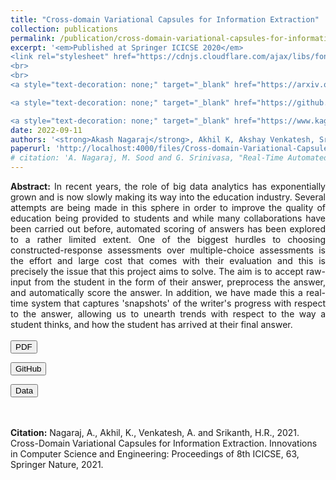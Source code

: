 ```yaml
---
title: "Cross-domain Variational Capsules for Information Extraction"
collection: publications
permalink: /publication/cross-domain-variational-capsules-for-information-extraction
excerpt: '<em>Published at Springer ICICSE 2020</em>
<link rel="stylesheet" href="https://cdnjs.cloudflare.com/ajax/libs/font-awesome/6.2.0/css/all.min.css" integrity="sha512-xh6O/CkQoPOWDdYTDqeRdPCVd1SpvCA9XXcUnZS2FmJNp1coAFzvtCN9BmamE+4aHK8yyUHUSCcJHgXloTyT2A==" crossorigin="anonymous" referrerpolicy="no-referrer" />
<br>
<br>
<a style="text-decoration: none;" target="_blank" href="https://arxiv.org/abs/2210.09053"><button type="button" class="btn btn-primary"><i class="fa-solid fa-file-pdf"></i> arXiv</button></a>

<a style="text-decoration: none;" target="_blank" href="https://github.com/grassknoted/CDAE4InfoExtraction"><button type="button" class="btn btn-info"><i class="fa-brands fa-github"></i> GitHub</button></a>

<a style="text-decoration: none;" target="_blank" href="https://www.kaggle.com/datasets/grassknoted/multidomain-image-characteristics-dataset"><button type="button" class="btn btn-warning"><i class="fa-solid fa-database"></i> Data</button></a>'
date: 2022-09-11
authors: '<strong>Akash Nagaraj</strong>, Akhil K, Akshay Venkatesh, Srikanth HR'
paperurl: 'http://localhost:4000/files/Cross-domain-Variational-Capsules-for-Information-Extraction.pdf'
# citation: 'A. Nagaraj, M. Sood and G. Srinivasa, "Real-Time Automated Answer Scoring," 2018 IEEE 18th International Conference on Advanced Learning Technologies (ICALT), 2018, pp. 231-232, doi: 10.1109/ICALT.2018.00122.'
---
```

<link href="https://cdn.jsdelivr.net/npm/bootstrap@5.2.2/dist/css/bootstrap.min.css" rel="stylesheet" integrity="sha384-Zenh87qX5JnK2Jl0vWa8Ck2rdkQ2Bzep5IDxbcnCeuOxjzrPF/et3URy9Bv1WTRi" crossorigin="anonymous">
<script src="https://cdn.jsdelivr.net/npm/bootstrap@5.2.2/dist/js/bootstrap.bundle.min.js" integrity="sha384-OERcA2EqjJCMA+/3y+gxIOqMEjwtxJY7qPCqsdltbNJuaOe923+mo//f6V8Qbsw3" crossorigin="anonymous"></script>
<link rel="stylesheet" href="https://cdnjs.cloudflare.com/ajax/libs/font-awesome/6.2.0/css/all.min.css" integrity="sha512-xh6O/CkQoPOWDdYTDqeRdPCVd1SpvCA9XXcUnZS2FmJNp1coAFzvtCN9BmamE+4aHK8yyUHUSCcJHgXloTyT2A==" crossorigin="anonymous" referrerpolicy="no-referrer" />

<div style="text-align: justify; text-justify: inter-word;"><strong>Abstract:</strong> In recent years, the role of big data analytics has exponentially grown and is now slowly making its way into the education industry. Several attempts are being made in this sphere in order to improve the quality of education being provided to students and while many collaborations have been carried out before, automated scoring of answers has been explored to a rather limited extent. One of the biggest hurdles to choosing constructed-response assessments over multiple-choice assessments is the effort and large cost that comes with their evaluation and this is precisely the issue that this project aims to solve. The aim is to accept raw-input from the student in the form of their answer, preprocess the answer, and automatically score the answer. In addition, we have made this a real-time system that captures 'snapshots' of the writer's progress with respect to the answer, allowing us to unearth trends with respect to the way a student thinks, and how the student has arrived at their final answer.</div>
<br>
<div>
<a style="text-decoration: none;" target="_blank" href="http://localhost:4000/files/Cross-domain-Variational-Capsules-for-Information-Extraction.pdf"><button type="button" class="btn btn-primary"><i class="fa-solid fa-file-pdf"></i> PDF</button></a>

<a style="text-decoration: none;" target="_blank" href="https://github.com/grassknoted/CDAE4InfoExtraction"><button type="button" class="btn btn-info"><i class="fa-brands fa-github"></i> GitHub</button></a>

<a style="text-decoration: none;" target="_blank" href="https://www.kaggle.com/datasets/grassknoted/multidomain-image-characteristics-dataset"><button type="button" class="btn btn-warning"><i class="fa-solid fa-database"></i> Data</button></a>
</div>
<br><br>
<strong>Citation:</strong> Nagaraj, A., Akhil, K., Venkatesh, A. and Srikanth, H.R., 2021. Cross-Domain Variational Capsules for Information Extraction. Innovations in Computer Science and Engineering: Proceedings of 8th ICICSE, 63, Springer Nature, 2021.